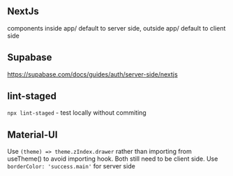 ## NextJs

components inside app/ default to server side, outside app/ default to client side

## Supabase

https://supabase.com/docs/guides/auth/server-side/nextjs

## lint-staged

`npx lint-staged` - test locally without commiting

## Material-UI

Use `(theme) => theme.zIndex.drawer` rather than importing from useTheme() to avoid importing hook. Both still need to be client side. Use `borderColor: 'success.main'` for server side
